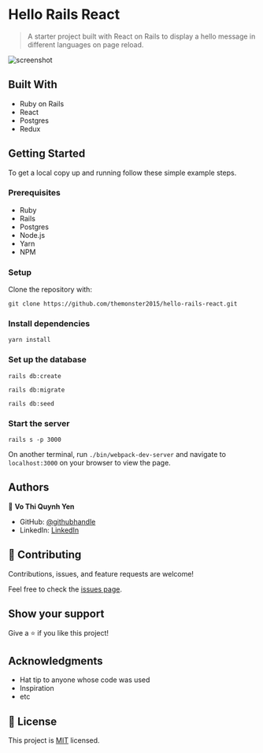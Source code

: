 # Hello Rails React

> A starter project built with React on Rails to display a hello message in different languages on page reload.

![screenshot](./app_screenshot.png)


## Built With

- Ruby on Rails
- React
- Postgres
- Redux


## Getting Started


To get a local copy up and running follow these simple example steps.

### Prerequisites
- Ruby
- Rails
- Postgres
- Node.js
- Yarn
- NPM

### Setup
Clone the repository with:

```git clone https://github.com/themonster2015/hello-rails-react.git```

### Install dependencies

```yarn install```

### Set up the database

```rails db:create```

```rails db:migrate```

```rails db:seed```


### Start the server

```rails s -p 3000```

On another terminal, run ```./bin/webpack-dev-server``` and navigate to ```localhost:3000``` on your browser to view the page.


## Authors

👤 **Vo Thi Quynh Yen**

- GitHub: [@githubhandle](https://github.com/themonster2015)
- LinkedIn: [LinkedIn](https://www.linkedin.com/in/jen-vo-89bbb74b/)


## 🤝 Contributing

Contributions, issues, and feature requests are welcome!

Feel free to check the [issues page](../../issues/).

## Show your support

Give a ⭐️ if you like this project!

## Acknowledgments

- Hat tip to anyone whose code was used
- Inspiration
- etc

## 📝 License

This project is [MIT](./MIT.md) licensed.